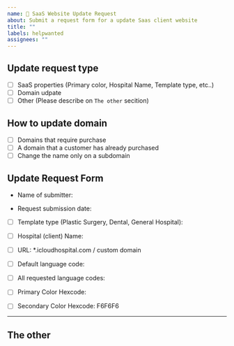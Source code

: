 ```yaml
---
name: 🏥 SaaS Website Update Request
about: Submit a request form for a update Saas client website
title: ""
labels: helpwanted
assignees: ""
---
```


## Update request type

<!-- 무엇을 업데이트 할 것 인지 선택해주세요 -->
<!-- Select what you want to update -->
<!-- Please skip the this section when you select the 'New' option -->

- [ ] SaaS properties (Primary color, Hospital Name, Template type, etc..)
- [ ] Domain udpate
- [ ] Other (Please describe on `The other` secition)

## How to update domain

<!--Please fill out this section if request type is `Domain Update`-->

- [ ] Domains that require purchase
- [ ] A domain that a customer has already purchased
- [ ] Change the name only on a subdomain <!-- modify a.icloudhospital.com  to b.icloudhospital.com-->

## Update Request Form

<!--업데이트가 필요한 항목만 선택 후 작성해주세요-->
<!--Please select and complete only the items that need to be updated-->

<!-- 필수 양식 작성자 성함을 기입해주세요 -->
<!-- (Required) Submitter name -->

- Name of submitter:

<!-- 필수 양식 작성일을 기입해주세요 -->
<!-- (Required) Submission date -->

- Request submission date:

- [ ] Template type (Plastic Surgery, Dental, General Hospital):

<!-- 병원명을 작성해주세요 -->
<!-- Hospital name -->

- [ ] Hospital (client) Name:

<!-- 도메인 주소를 작성해주세요 -->
<!-- 커스텀 도메인을 사용하지 않을시 https://병원주소이름.icloudhospital.com 와 같은 형식으로 기입해주세요 -->
<!-- REQUIRED - domain address -->
<!-- If there was no request for custom domain, please insert the desired domain name in the following format - https://hospitalDomainAddress.icloudhospital.com -->

- [ ] URL: \*.icloudhospital.com / custom domain

<!-- 요청된 기본값 언어를 작성해주세요 -->
<!-- 언어코드는 다음의 링크에서 639-1 형식을 참고해주세요 -->
<!-- Default locales requested by the client hospital -->
<!-- Please refer to the following link to look up the right language code format -->
<!-- https://en.wikipedia.org/wiki/List_of_ISO_639-1_codes -->
<!-- ex: ko, en, ja -->

- [ ] Default language code:

<!-- 기본값 제외 요청된 모든 언어들을 작성해주세요 -->
<!-- list out all other requested language codes -->

- [ ] All requested language codes:

<!-- 병원 기본값 색상 코드 입력해주세요 -->
<!-- 색상코드는 hex code 형식을 따라야 합니다 -->
<!-- Primary color in hexcode -->
<!-- ex: 0F4C81 -->

- [ ] Primary Color Hexcode:

<!-- 병원 기타 색상 코드를 입력해주세요 -->
<!-- 없으면 기본값이 입력이되므로 생략하시면 됩니다 -->
<!-- OPTIONAL - Secondary color in hexcode -->

- [ ] Secondary Color Hexcode: F6F6F6

<!-- 로고 에셋이 담긴 피그마 링크를 공유해주세요 -->
<!-- link to asset url -->

---

## The other

<!--선택 사항 외에 업데이트해야 할 내용이 있다면 자세하게 작성 부탁드리겠습니다.-->
<!--If there's anything else you need to update besides the options, please write in detail.-->
